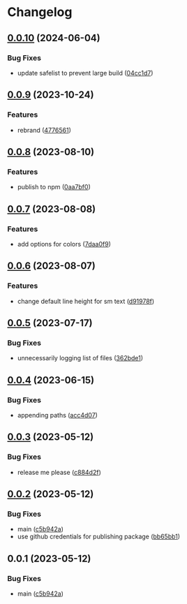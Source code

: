 # Changelog

## [0.0.10](https://github.com/krystal/shard-tailwind/compare/v0.0.9...v0.0.10) (2024-06-04)


### Bug Fixes

* update safelist to prevent large build ([04cc1d7](https://github.com/krystal/shard-tailwind/commit/04cc1d7760d39c13ec8a56f331fe2f911988da51))

## [0.0.9](https://github.com/krystal/shard-tailwind/compare/v0.0.8...v0.0.9) (2023-10-24)


### Features

* rebrand ([4776561](https://github.com/krystal/shard-tailwind/commit/47765611de86d0bdc9d3d4f0b49590392b0b9f02))

## [0.0.8](https://github.com/krystal/shard-tailwind/compare/v0.0.7...v0.0.8) (2023-08-10)


### Features

* publish to npm ([0aa7bf0](https://github.com/krystal/shard-tailwind/commit/0aa7bf0ad2a9ade2b3512280774d0b03fa081e0b))

## [0.0.7](https://github.com/krystal/shard-tailwind/compare/v0.0.6...v0.0.7) (2023-08-08)


### Features

* add options for colors ([7daa0f9](https://github.com/krystal/shard-tailwind/commit/7daa0f9d86f78e94f26ce49c8df6f1f28be4ba91))

## [0.0.6](https://github.com/krystal/shard-tailwind/compare/v0.0.5...v0.0.6) (2023-08-07)


### Features

* change default line height for sm text ([d91978f](https://github.com/krystal/shard-tailwind/commit/d91978fa678688d58055eaa8cc0a29e88aee541e))

## [0.0.5](https://github.com/krystal/shard-tailwind/compare/v0.0.4...v0.0.5) (2023-07-17)


### Bug Fixes

* unnecessarily logging list of files ([362bde1](https://github.com/krystal/shard-tailwind/commit/362bde1a5e2f4344bf04b830e9a23619afd66ce4))

## [0.0.4](https://github.com/krystal/shard-tailwind/compare/v0.0.3...v0.0.4) (2023-06-15)


### Bug Fixes

* appending paths ([acc4d07](https://github.com/krystal/shard-tailwind/commit/acc4d07660ff6fd96dc7ba6f7bbdf8eca2b1726f))

## [0.0.3](https://github.com/krystal/shard-tailwind/compare/v0.0.2...v0.0.3) (2023-05-12)


### Bug Fixes

* release me please ([c884d2f](https://github.com/krystal/shard-tailwind/commit/c884d2f565497e7144af77dfbdc6ba9d03af3f5c))

## [0.0.2](https://github.com/krystal/shard-tailwind/compare/v0.0.1...v0.0.2) (2023-05-12)


### Bug Fixes

* main ([c5b942a](https://github.com/krystal/shard-tailwind/commit/c5b942aaf01bb94cfa0ed5f141bc2e5419c3ea6d))
* use github credentials for publishing package ([bb65bb1](https://github.com/krystal/shard-tailwind/commit/bb65bb1fa11475b354e95563fdc0ba00c4031100))

## 0.0.1 (2023-05-12)


### Bug Fixes

* main ([c5b942a](https://github.com/krystal/shard-tailwind/commit/c5b942aaf01bb94cfa0ed5f141bc2e5419c3ea6d))
